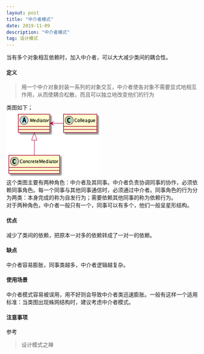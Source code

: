 ```yaml
---
layout: post
title: "中介者模式"
date: 2019-11-09
description: "中介者模式"
tag: 设计模式
---  
```


当有多个对象相互依赖时，加入中介者，可以大大减少类间的耦合性。
#### 定义
> 用一个中介对象封装一系列的对象交互，中介者使各对象不需要显式地相互作用，从而使耦合松散，而且可以独立地改变他们的行为

类图如下；  
![](/images/posts/designpattern/mediator.png)  
这个类图主要有两种角色：中介者及其同事。中介者负责协调同事的协作，必须依赖同事角色。每一个同事与其他同事通信时，必须通过中介者。同事角色的行为分为两类：本身完成的称为自发行为；需要依赖其他同事的称为依赖行为。  
对于两种角色，中介者一般只有一个，同事可以有多个，他们一般呈星形结构。
#### 优点
减少了类间的依赖，把原本一对多的依赖转成了一对一的依赖。
#### 缺点
中介者容易膨胀，同事类越多，中介者逻辑越复杂。
#### 使用场景
中介者模式容易被误用，用不好则会导致中介者类迅速膨胀。一般有这样一个适用标准：当类图出现蛛网结构时，建议考虑中介者模式。
#### 注意事项


参考
> 设计模式之禅